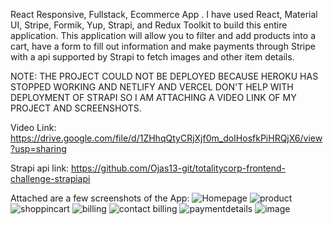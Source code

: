 React Responsive, Fullstack, Ecommerce App . I have used React, Material UI, Stripe, Formik, Yup, Strapi, and Redux Toolkit to build this entire application. This application will allow you to filter and add products into a cart, have a form to fill out information and make payments through Stripe with a api supported by Strapi to fetch images and other item details.

NOTE: THE PROJECT COULD NOT BE DEPLOYED BECAUSE HEROKU HAS STOPPED WORKING AND NETLIFY AND VERCEL DON'T HELP WITH DEPLOYMENT OF STRAPI SO I AM ATTACHING A VIDEO LINK OF MY PROJECT AND SCREENSHOTS.

Video Link: https://drive.google.com/file/d/1ZHhqQtyCRjXjf0m_doIHosfkPiHRQjX6/view?usp=sharing

Strapi api link: https://github.com/Ojas13-git/totalitycorp-frontend-challenge-strapiapi

Attached are a few screenshots of the App:
![Homepage](https://github.com/Ojas13-git/totalitycorp-frontend-challenge/assets/79032848/30548cac-e5c1-4359-a678-518aef0cc7e7)
![product](https://github.com/Ojas13-git/totalitycorp-frontend-challenge/assets/79032848/c6876fe6-ad57-47bb-9cde-289fb1ac1526)
![shoppincart](https://github.com/Ojas13-git/totalitycorp-frontend-challenge/assets/79032848/80ede083-2b43-4409-8ee5-743b32129afd)
![billing](https://github.com/Ojas13-git/totalitycorp-frontend-challenge/assets/79032848/1a8095b9-d423-490b-8515-cc540d59e4f2)
![contact billing](https://github.com/Ojas13-git/totalitycorp-frontend-challenge/assets/79032848/5ae1432d-de21-46a7-be0b-532cb2eff7af)
![paymentdetails](https://github.com/Ojas13-git/totalitycorp-frontend-challenge/assets/79032848/959399c8-564b-441b-b95a-99006a9c564a)
![image](https://github.com/Ojas13-git/totalitycorp-frontend-challenge/assets/79032848/4ad26fda-8427-48b3-bdc9-6ea8dc681d46)

